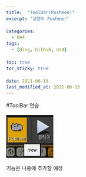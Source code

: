 ```yaml
---
title:  "ToolBar(Pusheen)"
excerpt: "고양이 Pusheen"

categories:
  - Ue4
tags:
  - [Blog, Github, Ue4]

toc: true
toc_sticky: true
 
date: 2021-06-15
last_modified_at: 2021-06-15
---
```


#ToolBar 연습
<br>
<br>
![1](/images/pusheen.png)

기능은 나중에 추가할 예정